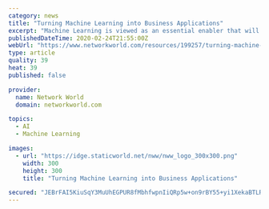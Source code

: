 ```yaml
---
category: news
title: "Turning Machine Learning into Business Applications"
excerpt: "Machine Learning is viewed as an essential enabler that will allow applications to act on the collection of new data sets to improve their predictive capabilities. This white paper shows how Talend and AWS are bridging the gap between data scientists and ..."
publishedDateTime: 2020-02-24T21:55:00Z
webUrl: "https://www.networkworld.com/resources/199257/turning-machine-learning-into-business-applications"
type: article
quality: 39
heat: 39
published: false

provider:
  name: Network World
  domain: networkworld.com

topics:
  - AI
  - Machine Learning

images:
  - url: "https://idge.staticworld.net/nww/nww_logo_300x300.png"
    width: 300
    height: 300
    title: "Turning Machine Learning into Business Applications"

secured: "JEBrFAI5KiuSqY3MuUhEGPUR8fMbhfwpnIiQRp5w+on9rBY55+yi1XekaBTLRvRg5EogMDhskiuLfNmd3SkfyBVw+b+Z5kP1L6yFfo8qkylstG88urJa4s3lj9gjyghLxNqFL7FdqW9pyAhfF59liVPDwRZxV6bSEqtJSFdEfY3iMJc62wjud96wuvP+m66U/qXIo+C4lZPwgIieyJpxH2kw40YIX4S5pD3gD46puJxQMq4MGzOTo8njwU/KpnZ0dw2f55QKGQ2Ts0CQsPFSmBm0Kp6/3Q1dtRJsA0WJitVZN+kvOQS+Oj+xK4kv1JAD;T0suaBqDpYohJB1iNPf4Xw=="
---
```


